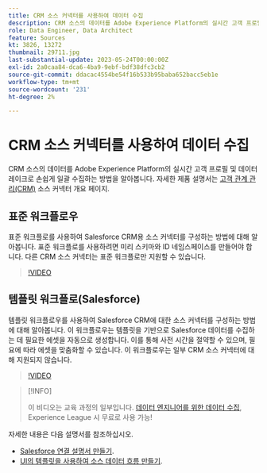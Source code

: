 ```yaml
---
title: CRM 소스 커넥터를 사용하여 데이터 수집
description: CRM 소스의 데이터를 Adobe Experience Platform의 실시간 고객 프로필 및 데이터 레이크로 손쉽게 일괄 수집하는 방법을 알아봅니다.
role: Data Engineer, Data Architect
feature: Sources
kt: 3826, 13272
thumbnail: 29711.jpg
last-substantial-update: 2023-05-24T00:00:00Z
exl-id: 2a0caa84-dca6-4ba9-9ebf-bdf38dfc3cb2
source-git-commit: ddacac4554be54f16b533b95baba652bacc5eb1e
workflow-type: tm+mt
source-wordcount: '231'
ht-degree: 2%

---
```


# CRM 소스 커넥터를 사용하여 데이터 수집

CRM 소스의 데이터를 Adobe Experience Platform의 실시간 고객 프로필 및 데이터 레이크로 손쉽게 일괄 수집하는 방법을 알아봅니다. 자세한 제품 설명서는 [고객 관계 관리(CRM)](https://experienceleague.adobe.com/docs/experience-platform/sources/home.html?lang=en#access-control-for-sources-in-data-ingestion) 소스 커넥터 개요 페이지.

## 표준 워크플로우

표준 워크플로를 사용하여 Salesforce CRM용 소스 커넥터를 구성하는 방법에 대해 알아봅니다. 표준 워크플로를 사용하려면 미리 스키마와 ID 네임스페이스를 만들어야 합니다. 다른 CRM 소스 커넥터는 표준 워크플로만 지원할 수 있습니다.

>[!VIDEO](https://video.tv.adobe.com/v/29711?quality=12&learn=on)

## 템플릿 워크플로(Salesforce)

템플릿 워크플로우를 사용하여 Salesforce CRM에 대한 소스 커넥터를 구성하는 방법에 대해 알아봅니다. 이 워크플로우는 템플릿을 기반으로 Salesforce 데이터를 수집하는 데 필요한 에셋을 자동으로 생성합니다. 이를 통해 사전 시간을 절약할 수 있으며, 필요에 따라 에셋을 맞춤화할 수 있습니다. 이 워크플로우는 일부 CRM 소스 커넥터에 대해 지원되지 않습니다.

>[!VIDEO](https://video.tv.adobe.com/v/3419422?quality=12&learn=on)

>[!INFO]
>
> 이 비디오는 교육 과정의 일부입니다. [데이터 엔지니어를 위한 데이터 수집](https://experienceleague.adobe.com/?lang=ko-KR?recommended=ExperiencePlatform-D-1-2020.1.dataingestion), Experience League 시 무료로 사용 가능!

자세한 내용은 다음 설명서를 참조하십시오.
* [Salesforce 연결 설명서 만들기](https://experienceleague.adobe.com/docs/experience-platform/sources/ui-tutorials/create/crm/salesforce.html).
* [UI의 템플릿을 사용하여 소스 데이터 흐름 만들기](https://experienceleague.adobe.com/docs/experience-platform/sources/ui-tutorials/templates.html#).

